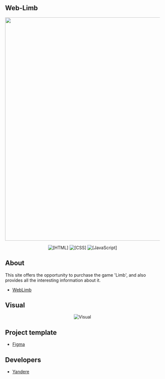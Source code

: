 ## Web-Limb
<p align="center">
 <img src="https://i.imgur.com/88MiQPD.png" width="726" length="2000">
</p>

<p align="center">
 <img src="https://img.shields.io/badge/HTML-pink" alt="[HTML]">
 <img src="https://img.shields.io/badge/CSS-blue" alt="[CSS]">
 <img src="https://img.shields.io/badge/JavaScript-purple" alt="[JavaScript]">
</p>


## About

This site offers the opportunity to purchase the game 'Limb', and also provides all the interesting information about it.
- [WebLimb](http://localhost:63342/Limb/limb.html?_ijt=21k7t6o01mhojebee8cabaas1h&_ij_reload=RELOAD_ON_SAVE)


## Visual
<p align="center">
  <img src="https://github.com/user-attachments/assets/d59a1219-5052-4640-8892-ca56a03d6665" alt="Visual">
</p>


## Project template
- [Figma](https://www.figma.com/design/xpyLOQmSg6UN9tVea81RKA/Untitled?node-id=0-1&t=iVNwkblrpOKObiNs-1)

## Developers

- [Yandere](https://github.com/yangasai)
